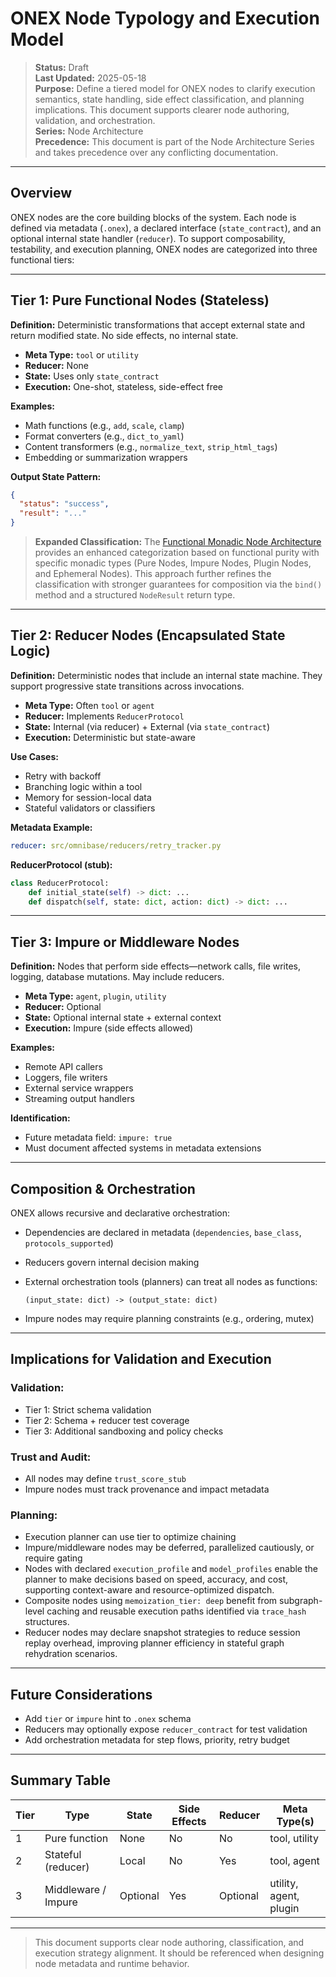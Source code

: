 <!-- === OmniNode:Metadata ===
author: OmniNode Team
copyright: OmniNode Team
created_at: '2025-05-28T12:40:26.711082'
description: Stamped by ONEX
entrypoint: python://node_typology.md
hash: 8758c8294171a08a1f55bb9944d2568238f38f61e0ff428f513701faa092a564
last_modified_at: '2025-05-29T11:50:15.125883+00:00'
lifecycle: active
meta_type: tool
metadata_version: 0.1.0
name: node_typology.md
namespace: omnibase.node_typology
owner: OmniNode Team
protocol_version: 0.1.0
runtime_language_hint: python>=3.11
schema_version: 0.1.0
state_contract: state_contract://default
tools: null
uuid: b4e844ac-3cbe-41d1-9329-9f2d59118597
version: 1.0.0

<!-- === /OmniNode:Metadata === -->


# ONEX Node Typology and Execution Model

> **Status:** Draft  
> **Last Updated:** 2025-05-18  
> **Purpose:** Define a tiered model for ONEX nodes to clarify execution semantics, state handling, side effect classification, and planning implications. This document supports clearer node authoring, validation, and orchestration.  
> **Series:** Node Architecture  
> **Precedence:** This document is part of the Node Architecture Series and takes precedence over any conflicting documentation.

---

## Overview

ONEX nodes are the core building blocks of the system. Each node is defined via metadata (`.onex`), a declared interface (`state_contract`), and an optional internal state handler (`reducer`). To support composability, testability, and execution planning, ONEX nodes are categorized into three functional tiers:

---

## Tier 1: Pure Functional Nodes (Stateless)

**Definition:** Deterministic transformations that accept external state and return modified state. No side effects, no internal state.

* **Meta Type:** `tool` or `utility`
* **Reducer:** None
* **State:** Uses only `state_contract`
* **Execution:** One-shot, stateless, side-effect free

**Examples:**

* Math functions (e.g., `add`, `scale`, `clamp`)
* Format converters (e.g., `dict_to_yaml`)
* Content transformers (e.g., `normalize_text`, `strip_html_tags`)
* Embedding or summarization wrappers

**Output State Pattern:**

```json
{
  "status": "success",
  "result": "..."
}
```

> **Expanded Classification:** The [Functional Monadic Node Architecture](./functional_monadic_node_architecture.md) provides an enhanced categorization based on functional purity with specific monadic types (Pure Nodes, Impure Nodes, Plugin Nodes, and Ephemeral Nodes). This approach further refines the classification with stronger guarantees for composition via the `bind()` method and a structured `NodeResult` return type.

---

## Tier 2: Reducer Nodes (Encapsulated State Logic)

**Definition:** Deterministic nodes that include an internal state machine. They support progressive state transitions across invocations.

* **Meta Type:** Often `tool` or `agent`
* **Reducer:** Implements `ReducerProtocol`
* **State:** Internal (via reducer) + External (via `state_contract`)
* **Execution:** Deterministic but state-aware

**Use Cases:**

* Retry with backoff
* Branching logic within a tool
* Memory for session-local data
* Stateful validators or classifiers

**Metadata Example:**

```yaml
reducer: src/omnibase/reducers/retry_tracker.py
```

**ReducerProtocol (stub):**

```python
class ReducerProtocol:
    def initial_state(self) -> dict: ...
    def dispatch(self, state: dict, action: dict) -> dict: ...
```

---

## Tier 3: Impure or Middleware Nodes

**Definition:** Nodes that perform side effects—network calls, file writes, logging, database mutations. May include reducers.

* **Meta Type:** `agent`, `plugin`, `utility`
* **Reducer:** Optional
* **State:** Optional internal state + external context
* **Execution:** Impure (side effects allowed)

**Examples:**

* Remote API callers
* Loggers, file writers
* External service wrappers
* Streaming output handlers

**Identification:**

* Future metadata field: `impure: true`
* Must document affected systems in metadata extensions

---

## Composition & Orchestration

ONEX allows recursive and declarative orchestration:

* Dependencies are declared in metadata (`dependencies`, `base_class`, `protocols_supported`)
* Reducers govern internal decision making
* External orchestration tools (planners) can treat all nodes as functions:

  ```
  (input_state: dict) -> (output_state: dict)
  ```
* Impure nodes may require planning constraints (e.g., ordering, mutex)

---

## Implications for Validation and Execution

### Validation:

* Tier 1: Strict schema validation
* Tier 2: Schema + reducer test coverage
* Tier 3: Additional sandboxing and policy checks

### Trust and Audit:

* All nodes may define `trust_score_stub`
* Impure nodes must track provenance and impact metadata

### Planning:

* Execution planner can use tier to optimize chaining
* Impure/middleware nodes may be deferred, parallelized cautiously, or require gating
* Nodes with declared `execution_profile` and `model_profiles` enable the planner to make decisions based on speed, accuracy, and cost, supporting context-aware and resource-optimized dispatch.
* Composite nodes using `memoization_tier: deep` benefit from subgraph-level caching and reusable execution paths identified via `trace_hash` structures.
* Reducer nodes may declare snapshot strategies to reduce session replay overhead, improving planner efficiency in stateful graph rehydration scenarios.

---

## Future Considerations

* Add `tier` or `impure` hint to `.onex` schema
* Reducers may optionally expose `reducer_contract` for test validation
* Add orchestration metadata for step flows, priority, retry budget

---

## Summary Table

| Tier | Type                | State    | Side Effects | Reducer  | Meta Type(s)           |
| ---- | ------------------- | -------- | ------------ | -------- | ---------------------- |
| 1    | Pure function       | None     | No           | No       | tool, utility          |
| 2    | Stateful (reducer)  | Local    | No           | Yes      | tool, agent            |
| 3    | Middleware / Impure | Optional | Yes          | Optional | utility, agent, plugin |

---

> This document supports clear node authoring, classification, and execution strategy alignment. It should be referenced when designing node metadata and runtime behavior.
